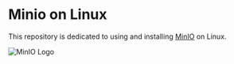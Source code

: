 # Minio on Linux

This repository is dedicated to using and installing [MinIO](https://min.io/product/enterprisearchitecture) on Linux.

![MinIO Logo](https://blog.min.io/content/images/2019/05/0_hReq8dEVSFIYJMDv.png)